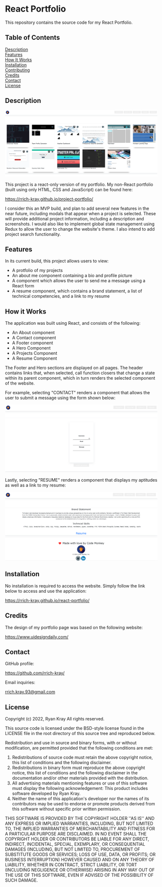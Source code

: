 # React Portfolio

This repository contains the source code for my React Portfolio.

## Table of Contents

[Description](#Description)  
[Features](#Features)  
[How It Works](#How-It-Works)  
[Installation](#Installation)  
[Contributing](#Contributing)  
[Credits](#Credits)  
[Contact](#Contact)  
[License](#License)

## Description

![main screenshot](./public/assets/images/screen1.png)

This project is a react-only version of my portfolio. My non-React portfolio (built using only HTML, CSS and JavaScript) can be found here:

https://rrich-kray.github.io/project-portfolio/

I consider this an MVP build, and plan to add several new features in the near future, including modals that appear when a project is selected. These will provide additional project information, including a description and screenshots. I would also like to implement global state management using Redux to allow the user to change the website's theme. I also intend to add project search functionality.

## Features

In its current build, this project allows users to view:

- A protfolio of my projects
- An about me component containing a bio and profile picture
- A component which allows the user to send me a message using a React form
- A resume component, which contains a brand statement, a list of technical competencies, and a link to my resume

## How it Works

The application was built using React, and consists of the following:

- An About component
- A Contact component
- A Footer component
- A Hero Component
- A Projects Component
- A Resume Component

The Footer and Hero sections are displayed on all pages. The header contains links that, when selected, call function closers that change a state within its parent component, which in turn renders the selected component of the website.

For example, selecting "CONTACT" renders a component that allows the user to submit a message using the form shown below:

![main screenshot](./public/assets/images/screen3.png)

Lastly, selecting "RESUME" renders a component that displays my aptitudes as well as a link to my resume:

![main screenshot](./public/assets/images/screen4.png)

## Installation

No installation is required to access the website. Simply follow the link below to access and use the application:

https://rrich-kray.github.io/react-portfolio/

## Credits

The design of my portfolio page was based on the following website:

https://www.uidesigndaily.com/

## Contact

GitHub profile:

https://github.com/rrich-kray/

Email inquiries:

rrich.kray.93@gmail.com

## License

Copyright (c) 2022, Ryan Kray
All rights reserved.

This source code is licensed under the BSD-style license found in the LICENSE file in the root directory of this source tree and reproduced below.

Redistribution and use in source and binary forms, with or without modification, are permitted provided that the following conditions are met:

1. Redistributions of source code must retain the above copyright notice, this list of conditions and the following disclaimer.
2. Redistributions in binary form must reproduce the above copyright notice, this list of conditions and the following disclaimer in the documentation and/or other materials provided with the distribution.
3. All advertising materials mentioning features or use of this software must display the following acknowledgement: This product includes software developed by Ryan Kray.
4. Neither the name of this application's developer nor the names of its contributors may be used to endorse or promote products derived from this software without specific prior written permission.

THIS SOFTWARE IS PROVIDED BY THE COPYRIGHT HOLDER ''AS IS'' AND ANY EXPRESS OR IMPLIED WARRANTIES, INCLUDING, BUT NOT LIMITED TO, THE IMPLIED WARRANTIES OF MERCHANTABILITY AND FITNESS FOR A PARTICULAR PURPOSE ARE DISCLAIMED. IN NO EVENT SHALL THE COPYRIGHT HOLDER OR CONTRIBUTORS BE LIABLE FOR ANY DIRECT, INDIRECT, INCIDENTAL, SPECIAL, EXEMPLARY, OR CONSEQUENTIAL DAMAGES (INCLUDING, BUT NOT LIMITED TO, PROCUREMENT OF SUBSTITUTE GOODS OR SERVICES; LOSS OF USE, DATA, OR PROFITS; OR BUSINESS INTERRUPTION) HOWEVER CAUSED AND ON ANY THEORY OF LIABILITY, WHETHER IN CONTRACT, STRICT LIABILITY, OR TORT (INCLUDING NEGLIGENCE OR OTHERWISE) ARISING IN ANY WAY OUT OF THE USE OF THIS SOFTWARE, EVEN IF ADVISED OF THE POSSIBILITY OF SUCH DAMAGE.
